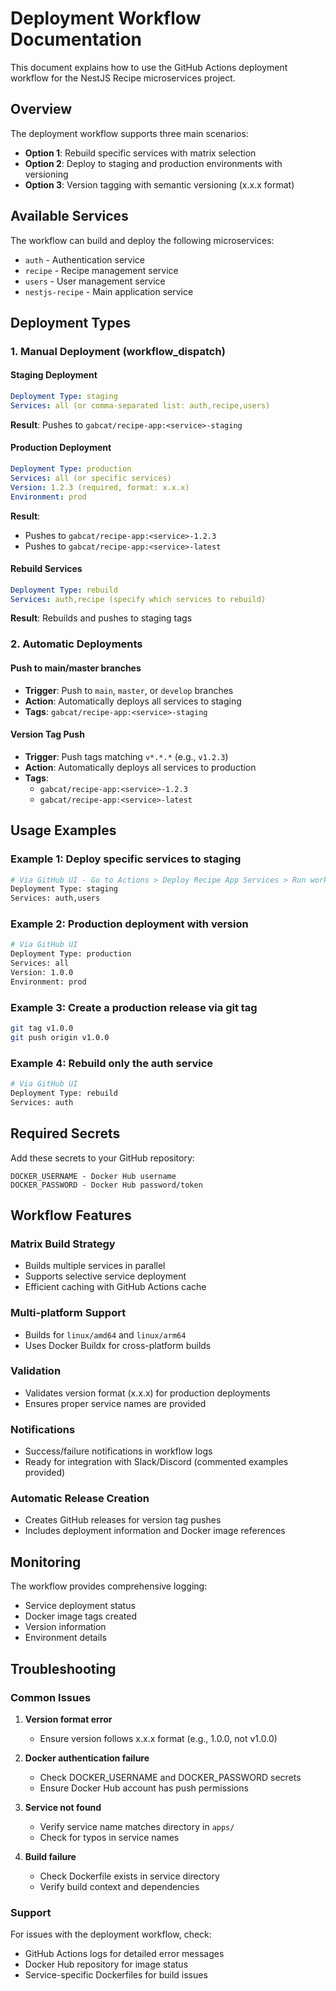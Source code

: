 # Deployment Workflow Documentation

This document explains how to use the GitHub Actions deployment workflow for the NestJS Recipe microservices project.

## Overview

The deployment workflow supports three main scenarios:
- **Option 1**: Rebuild specific services with matrix selection
- **Option 2**: Deploy to staging and production environments with versioning
- **Option 3**: Version tagging with semantic versioning (x.x.x format)

## Available Services

The workflow can build and deploy the following microservices:
- `auth` - Authentication service
- `recipe` - Recipe management service
- `users` - User management service
- `nestjs-recipe` - Main application service

## Deployment Types

### 1. Manual Deployment (workflow_dispatch)

#### Staging Deployment
```yaml
Deployment Type: staging
Services: all (or comma-separated list: auth,recipe,users)
```
**Result**: Pushes to `gabcat/recipe-app:<service>-staging`

#### Production Deployment
```yaml
Deployment Type: production
Services: all (or specific services)
Version: 1.2.3 (required, format: x.x.x)
Environment: prod
```
**Result**: 
- Pushes to `gabcat/recipe-app:<service>-1.2.3`
- Pushes to `gabcat/recipe-app:<service>-latest`

#### Rebuild Services
```yaml
Deployment Type: rebuild
Services: auth,recipe (specify which services to rebuild)
```
**Result**: Rebuilds and pushes to staging tags

### 2. Automatic Deployments

#### Push to main/master branches
- **Trigger**: Push to `main`, `master`, or `develop` branches
- **Action**: Automatically deploys all services to staging
- **Tags**: `gabcat/recipe-app:<service>-staging`

#### Version Tag Push
- **Trigger**: Push tags matching `v*.*.*` (e.g., `v1.2.3`)
- **Action**: Automatically deploys all services to production
- **Tags**: 
  - `gabcat/recipe-app:<service>-1.2.3`
  - `gabcat/recipe-app:<service>-latest`

## Usage Examples

### Example 1: Deploy specific services to staging
```bash
# Via GitHub UI - Go to Actions > Deploy Recipe App Services > Run workflow
Deployment Type: staging
Services: auth,users
```

### Example 2: Production deployment with version
```bash
# Via GitHub UI
Deployment Type: production
Services: all
Version: 1.0.0
Environment: prod
```

### Example 3: Create a production release via git tag
```bash
git tag v1.0.0
git push origin v1.0.0
```

### Example 4: Rebuild only the auth service
```bash
# Via GitHub UI
Deployment Type: rebuild
Services: auth
```

## Required Secrets

Add these secrets to your GitHub repository:

```
DOCKER_USERNAME - Docker Hub username
DOCKER_PASSWORD - Docker Hub password/token
```

## Workflow Features

### Matrix Build Strategy
- Builds multiple services in parallel
- Supports selective service deployment
- Efficient caching with GitHub Actions cache

### Multi-platform Support
- Builds for `linux/amd64` and `linux/arm64`
- Uses Docker Buildx for cross-platform builds

### Validation
- Validates version format (x.x.x) for production deployments
- Ensures proper service names are provided

### Notifications
- Success/failure notifications in workflow logs
- Ready for integration with Slack/Discord (commented examples provided)

### Automatic Release Creation
- Creates GitHub releases for version tag pushes
- Includes deployment information and Docker image references

## Monitoring

The workflow provides comprehensive logging:
- Service deployment status
- Docker image tags created
- Version information
- Environment details

## Troubleshooting

### Common Issues

1. **Version format error**
   - Ensure version follows x.x.x format (e.g., 1.0.0, not v1.0.0)

2. **Docker authentication failure**
   - Check DOCKER_USERNAME and DOCKER_PASSWORD secrets
   - Ensure Docker Hub account has push permissions

3. **Service not found**
   - Verify service name matches directory in `apps/`
   - Check for typos in service names

4. **Build failure**
   - Check Dockerfile exists in service directory
   - Verify build context and dependencies

### Support
For issues with the deployment workflow, check:
- GitHub Actions logs for detailed error messages
- Docker Hub repository for image status
- Service-specific Dockerfiles for build issues 